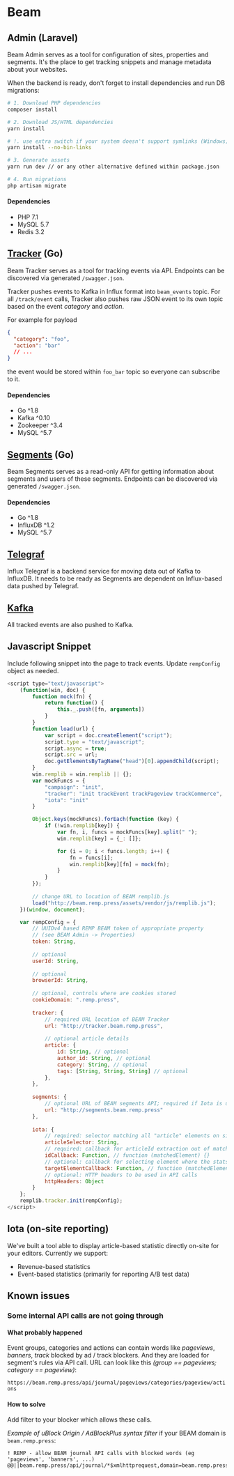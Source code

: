 # Beam

## Admin (Laravel)

Beam Admin serves as a tool for configuration of sites, properties and segments. It's the place to get tracking snippets
and manage metadata about your websites.

When the backend is ready, don't forget to install dependencies and run DB migrations:

```bash
# 1. Download PHP dependencies
composer install

# 2. Download JS/HTML dependencies
yarn install

# !. use extra switch if your system doesn't support symlinks (Windows; can be enabled)
yarn install --no-bin-links

# 3. Generate assets
yarn run dev // or any other alternative defined within package.json

# 4. Run migrations
php artisan migrate
```

#### Dependencies

- PHP 7.1
- MySQL 5.7
- Redis 3.2

## [Tracker](go/cmd/tracker) (Go)

Beam Tracker serves as a tool for tracking events via API. Endpoints can be discovered via generated `/swagger.json`.

Tracker pushes events to Kafka in Influx format into `beam_events` topic. For all `/track/event` calls, Tracker also
pushes raw JSON event to its own topic based on the event *category* and *action*.

For example for payload

```json
{
  "category": "foo",
  "action": "bar"
  // ...
}
```

the event would be stored within `foo_bar` topic so everyone can subscribe to it.

#### Dependencies

- Go ^1.8
- Kafka ^0.10
- Zookeeper ^3.4
- MySQL ^5.7
    
## [Segments](go/cmd/segments) (Go)

Beam Segments serves as a read-only API for getting information about segments and users of these segments.
Endpoints can be discovered via generated `/swagger.json`.

#### Dependencies

- Go ^1.8
- InfluxDB ^1.2
- MySQL ^5.7

## [Telegraf](../Docker/telegraf)

Influx Telegraf is a backend service for moving data out of Kafka to InfluxDB. It needs to be ready as Segments are
dependent on Influx-based data pushed by Telegraf.

## [Kafka](../Docker/kafka)

All tracked events are also pushed to Kafka.

## Javascript Snippet

Include following snippet into the page to track events. Update `rempConfig` object as needed.

```javascript
<script type="text/javascript">
    (function(win, doc) {
        function mock(fn) {
            return function() {
                this._.push([fn, arguments])
            }
        }
        function load(url) {
            var script = doc.createElement("script");
            script.type = "text/javascript";
            script.async = true;
            script.src = url;
            doc.getElementsByTagName("head")[0].appendChild(script);
        }
        win.remplib = win.remplib || {};
        var mockFuncs = {
            "campaign": "init",
            "tracker": "init trackEvent trackPageview trackCommerce",
            "iota": "init"
        }

        Object.keys(mockFuncs).forEach(function (key) {
            if (!win.remplib[key]) {
                var fn, i, funcs = mockFuncs[key].split(" ");
                win.remplib[key] = {_: []};

                for (i = 0; i < funcs.length; i++) {
                    fn = funcs[i];
                    win.remplib[key][fn] = mock(fn);
                }
            }
        });
        
        // change URL to location of BEAM remplib.js
        load("http://beam.remp.press/assets/vendor/js/remplib.js");
    })(window, document);

    var rempConfig = {
        // UUIDv4 based REMP BEAM token of appropriate property
        // (see BEAM Admin -> Properties)
        token: String,
        
        // optional
        userId: String,
        
        // optional
        browserId: String,
        
        // optional, controls where are cookies stored
        cookieDomain: ".remp.press",
                
        tracker: {
            // required URL location of BEAM Tracker
            url: "http://tracker.beam.remp.press",
            
            // optional article details
            article: {
                id: String, // optional
                author_id: String, // optional
                category: String, // optional
                tags: [String, String, String] // optional
            },
        },
        
        segments: {
            // optional URL of BEAM segments API; required if Iota is used
            url: "http://segments.beam.remp.press"
        },
        
        iota: {
            // required: selector matching all "article" elements on site you want to be reported
            articleSelector: String,
            // required: callback for articleId extraction out of matched element
            idCallback: Function, // function (matchedElement) {}
            // optional: callback for selecting element where the stats will be placed as next sibling; if not present, stats are appended as next sibling to matchedElement
            targetElementCallback: Function, // function (matchedElement) {}
            // optional: HTTP headers to be used in API calls 
            httpHeaders: Object
        }
    };
    remplib.tracker.init(rempConfig);
</script>

```

## Iota (on-site reporting)

We've built a tool able to display article-based statistic directly on-site for your editors.
Currently we support:

- Revenue-based statistics
- Event-based statistics (primarily for reporting A/B test data)

## Known issues

### Some internal API calls are not going through

#### What probably happened

Event groups, categories and actions can contain words like _pageviews_, _banners_, _track_ blocked by ad / track blockers. And they are loaded for segment's rules via API call. URL can look like this _(group == pageviews; category == pageview)_:

`https://beam.remp.press/api/journal/pageviews/categories/pageview/actions`


#### How to solve

Add filter to your blocker which allows these calls.

_Example of uBlock Origin / AdBlockPlus syntax filter_ if your BEAM domain is `beam.remp.press`:

```
! REMP - allow BEAM journal API calls with blocked words (eg 'pageviews', 'banners', ...)
@@||beam.remp.press/api/journal/*$xmlhttprequest,domain=beam.remp.press
```
